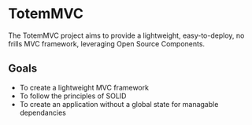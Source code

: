 # TotemMVC

The TotemMVC project aims to provide a lightweight, easy-to-deploy, no frills MVC framework, leveraging Open Source Components.

Goals
------------

 - To create a lightweight MVC framework
 - To follow the principles of SOLID
 - To create an application without a global state for managable dependancies


